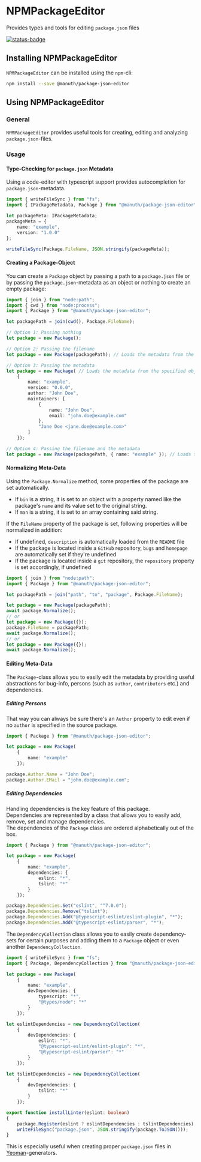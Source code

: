# NPMPackageEditor
Provides types and tools for editing `package.json` files

[![status-badge](https://ci.nuth.ch/api/badges/manuth/NPMPackageEditor/status.svg)](https://ci.nuth.ch/manuth/NPMPackageEditor)

## Installing NPMPackageEditor
`NPMPackageEditor` can be installed using the `npm`-cli:
```bash
npm install --save @manuth/package-json-editor
```

## Using NPMPackageEditor
### General
`NPMPackageEditor` provides useful tools for creating, editing and analyzing `package.json`-files.

### Usage
#### Type-Checking for `package.json` Metadata
Using a code-editor with typescript support provides autocompletion for `package.json`-metadata.

```ts
import { writeFileSync } from "fs";
import { IPackageMetadata, Package } from "@manuth/package-json-editor";

let packageMeta: IPackageMetadata;
packageMeta = {
    name: "example",
    version: "1.0.0"
};

writeFileSync(Package.FileName, JSON.stringify(packageMeta));
```


#### Creating a Package-Object
You can create a `Package` object by passing a path to a `package.json` file or by passing the `package.json`-metadata as an object or nothing to create an empty package:

```ts
import { join } from "node:path";
import { cwd } from "node:process";
import { Package } from "@manuth/package-json-editor";

let packagePath = join(cwd(), Package.FileName);

// Option 1: Passing nothing
let package = new Package();

// Option 2: Passing the filename
let package = new Package(packagePath); // Loads the metadata from the specified file

// Option 3: Passing the metadata
let package = new Package( // Loads the metadata from the specified object
    {
        name: "example",
        version: "0.0.0",
        author: "John Doe",
        maintainers: [
            {
                name: "John Doe",
                email: "john.doe@example.com"
            },
            "Jane Doe <jane.doe@example.com>"
        ]
    });

// Option 4: Passing the filename and the metadata
let package = new Package(packagePath, { name: "example" }); // Loads the metadata from the specified object
```

#### Normalizing Meta-Data
Using the `Package.Normalize` method, some properties of the package are set automatically.
  * If `bin` is a string, it is set to an object with a property named like the package's `name` and its value set to the original string.
  * If `man` is a string, it is set to an array containing said string.

If the `FileName` property of the package is set, following properties will be normalized in addition:
  * If undefined, `description` is automatically loaded from the `README` file
  * If the package is located inside a `GitHub` repository, `bugs` and `homepage` are automatically set if they're undefined
  * If the package is located inside a `git` repository, the `repository` property is set accordingly, if undefined

```ts
import { join } from "node:path";
import { Package } from "@manuth/package-json-editor";

let packagePath = join("path", "to", "package", Package.FileName);

let package = new Package(packagePath);
await package.Normalize();
// or
let package = new Package({});
package.FileName = packagePath;
await package.Normalize();
// or
let package = new Package({});
await package.Normalize();
```

#### Editing Meta-Data
The `Package`-class allows you to easily edit the metadata by providing useful abstractions for bug-info, persons (such as `author`, `contributors` etc.) and dependencies.

##### Editing Persons
That way you can always be sure there's an `Author` property to edit even if no `author` is specified in the source package.

```ts
import { Package } from "@manuth/package-json-editor";

let package = new Package(
    {
        name: "example"
    });

package.Author.Name = "John Doe";
package.Author.EMail = "john.doe@example.com";
```

##### Editing Dependencies
Handling dependencies is the key feature of this package.  
Dependencies are represented by a class that allows you to easily add, remove, set and manage dependencies.  
The dependencies of the `Package` class are ordered alphabetically out of the box.

```ts
import { Package } from "@manuth/package-json-editor";

let package = new Package(
    {
        name: "example",
        dependencies: {
            eslint: "*",
            tslint: "*"
        }
    });

package.Dependencies.Set("eslint", "^7.0.0");
package.Dependencies.Remove("tslint");
package.Dependencies.Add("@typescript-eslint/eslint-plugin", "*");
package.Dependencies.Add("@typescript-eslint/parser", "*");
```

The `DependencyCollection` class allows you to easily create dependency-sets for certain purposes and adding them to a `Package` object or even another `DependencyCollection`.

```ts
import { writeFileSync } from "fs";
import { Package, DependencyCollection } from "@manuth/package-json-editor";

let package = new Package(
    {
        name: "example",
        devDependencies: {
            typescript: "*",
            "@types/node": "*"
        }
    });

let eslintDependencies = new DependencyCollection(
    {
        devDependencies: {
            eslint: "*",
            "@typescript-eslint/eslint-plugin": "*",
            "@typescript-eslint/parser": "*"
        }
    });

let tslintDependencies = new DependencyCollection(
    {
        devDependencies: {
            tslint: "*"
        }
    });

export function installLinter(eslint: boolean)
{
    package.Register(eslint ? eslintDependencies : tslintDependencies);
    writeFileSync("package.json", JSON.stringify(package.ToJSON()));
}
```

This is especially useful when creating proper `package.json` files in [Yeoman]-generators.

<!--- References -->
[Yeoman]: https://yeoman.io/
